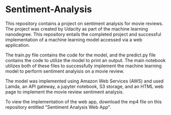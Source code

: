 # Sentiment-Analysis
This repository contains a project on sentiment analysis for movie reviews. The project was created by Udacity as part of the machine learning nanodegree. This repository entails the completed project and successful implementation of a machine learning model accessed via a web application.

The train.py file contains the code for the model, and the predict.py file contains the code to utilize the model to print an output. The main notebook utilizes both of these files to successfully implement the machine learning model to perform sentiment analyisis on a movie review.

The model was implemented using Amazon Web Services (AWS) and used Lamda, an API gateway, a jupyter notebook, S3 storage, and an HTML web page to implement the movie review sentiment analysis.

To view the implementation of the web app, download the mp4 file on this repository entitled "Sentiment Analysis Web App".
